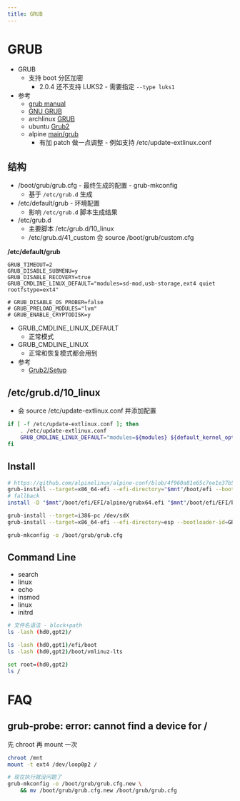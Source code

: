 ```yaml
---
title: GRUB
---
```


# GRUB

- GRUB
  - 支持 boot 分区加密
    - 2.0.4 还不支持 LUKS2 - 需要指定 `--type luks1`
- 参考
  - [grub manual](https://www.gnu.org/software/grub/manual/grub/)
  - [GNU GRUB](https://en.wikipedia.org/wiki/GNU_GRUB)
  - archlinux [GRUB](https://wiki.archlinux.org/title/GRUB)
  - ubuntu [Grub2](https://help.ubuntu.com/community/Grub2)
  - alpine [main/grub](https://gitlab.alpinelinux.org/alpine/aports/-/tree/master/main/grub)
    - 有加 patch 做一点调整 - 例如支持 /etc/update-extlinux.conf

## 结构

- /boot/grub/grub.cfg - 最终生成的配置 - grub-mkconfig
  - 基于 `/etc/grub.d` 生成
- /etc/default/grub - 环境配置
  - 影响 `/etc/grub.d` 脚本生成结果
- /etc/grub.d
  - 主要脚本 /etc/grub.d/10_linux
  - /etc/grub.d/41_custom 会 source /boot/grub/custom.cfg

**/etc/default/grub**

```shell
GRUB_TIMEOUT=2
GRUB_DISABLE_SUBMENU=y
GRUB_DISABLE_RECOVERY=true
GRUB_CMDLINE_LINUX_DEFAULT="modules=sd-mod,usb-storage,ext4 quiet rootfstype=ext4"

# GRUB_DISABLE_OS_PROBER=false
# GRUB_PRELOAD_MODULES="lvm"
# GRUB_ENABLE_CRYPTODISK=y
```

- GRUB_CMDLINE_LINUX_DEFAULT
  - 正常模式
- GRUB_CMDLINE_LINUX
  - 正常和恢复模式都会用到
- 参考
  - [Grub2/Setup](https://help.ubuntu.com/community/Grub2/Setup)

## /etc/grub.d/10_linux

- 会 source /etc/update-extlinux.conf 并添加配置

```bash
if [ -f /etc/update-extlinux.conf ]; then
	. /etc/update-extlinux.conf
	GRUB_CMDLINE_LINUX_DEFAULT="modules=${modules} ${default_kernel_opts} ${GRUB_CMDLINE_LINUX_DEFAULT}"
fi
```

## Install

```bash
# https://github.com/alpinelinux/alpine-conf/blob/4f960a81e65c7ee1e37b5a4029e2aa47e63e654f/setup-disk.in#L281
grub-install --target=x86_64-efi --efi-directory="$mnt"/boot/efi --bootloader-id=alpine --boot-directory="$mnt"/boot --no-nvram
# fallback
install -D "$mnt"/boot/efi/EFI/alpine/grubx64.efi "$mnt"/boot/efi/EFI/boot/boot$fwa.efi

grub-install --target=i386-pc /dev/sdX
grub-install --target=x86_64-efi --efi-directory=esp --bootloader-id=GRUB

grub-mkconfig -o /boot/grub/grub.cfg
```

## Command Line

- search
- linux
- echo
- insmod
- linux
- initrd

```bash
# 文件名语法 - block+path
ls -lash (hd0,gpt2)/

ls -lash (hd0,gpt1)/efi/boot
ls -lash (hd0,gpt2)/boot/vmlinuz-lts

set root=(hd0,gpt2)
ls /
```

# FAQ

## grub-probe: error: cannot find a device for /

先 chroot 再 mount 一次

```bash
chroot /mnt
mount -t ext4 /dev/loop0p2 /

# 现在执行就没问题了
grub-mkconfig -o /boot/grub/grub.cfg.new \
	&& mv /boot/grub/grub.cfg.new /boot/grub/grub.cfg
```
